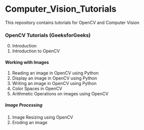 # Computer_Vision_Tutorials
This repository contains tutorials for OpenCV and Computer Vision

### OpenCV Tutorials (GeeksforGeeks)

00. Introduction
01. Introduction to OpenCV

#### Working with Images

01. Reading an image in OpenCV using Python
02. Display an image in OpenCV using Python
03. Writing an image in OpenCV using Python
04. Color Spaces in OpenCV
05. Arithmetic Operations on images using OpenCV

##### Image Processing

01. Image Resizing using OpenCV
02. Eroding an image